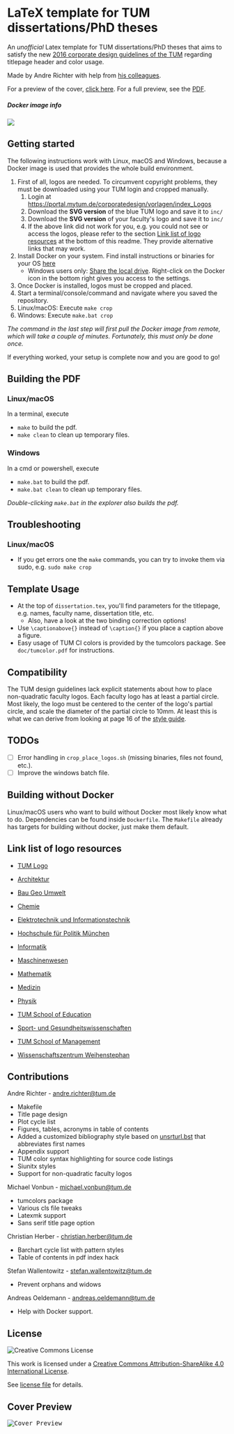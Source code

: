 # LaTeX template for TUM dissertations/PhD theses

An _unofficial_ Latex template for TUM dissertations/PhD theses that aims to satisfy the new [2016 corporate design guidelines of the TUM](https://portal.mytum.de/corporatedesign/index_html) regarding titlepage header and color usage.

Made by Andre Richter with help from [his colleagues](#contributions).

For a preview of the cover, [click here](#cover-preview). For a full preview, see the [PDF](dissertation.pdf).

##### Docker image info
[![](https://images.microbadger.com/badges/image/andrerichter/tum-dissertation-latex.svg)](https://microbadger.com/images/andrerichter/tum-dissertation-latex)

## Getting started

The following instructions work with Linux, macOS and Windows, because a Docker image is used that provides the whole build environment.

1. First of all, logos are needed. To circumvent copyright problems, they must be downloaded using your TUM login and cropped manually.
    1. Login at https://portal.mytum.de/corporatedesign/vorlagen/index_Logos
    2. Download the **SVG version** of the blue TUM logo and save it to `inc/`
    3. Download the **SVG version** of your faculty's logo and save it to `inc/`
    4. If the above link did not work for you, e.g. you could not see or access the logos, please refer to the section [Link list of logo resources](#link-list-of-logo-resources) at the bottom of this readme. They provide alternative links that may work.
2. Install Docker on your system. Find install instructions or binaries for your OS [here](https://www.docker.com/community-edition#/download)
    - Windows users only: [Share the local drive](https://docs.docker.com/docker-for-windows/#shared-drives). Right-click on the Docker icon in the bottom right gives you access to the settings.
3. Once Docker is installed, logos must be cropped and placed.
  1. Start a terminal/console/command and navigate where you saved the repository.
  2. Linux/macOS: Execute `make crop`
  3. Windows: Execute `make.bat crop`

_The command in the last step will first pull the Docker image from remote, which will take a couple of minutes. Fortunately, this must only be done once._

If everything worked, your setup is complete now and you are good to go!

## Building the PDF

### Linux/macOS
In a terminal, execute

- `make` to build the pdf.
- `make clean` to clean up temporary files.

### Windows
In a cmd or powershell, execute

- `make.bat` to build the pdf.
- `make.bat clean` to clean up temporary files.

*Double-clicking `make.bat` in the explorer also builds the pdf.*

## Troubleshooting

### Linux/macOS
- If you get errors one the `make` commands, you can try to invoke them via sudo, e.g. `sudo make crop`

## Template Usage

- At the top of `dissertation.tex`, you'll find parameters for the titlepage, e.g. names, faculty name, dissertation title, etc.
  - Also, have a look at the two binding correction options!
- Use `\captionabove{}` instead of `\caption{}` if you place a caption above a figure.
- Easy usage of TUM CI colors is provided by the tumcolors package. See `doc/tumcolor.pdf` for instructions.

## Compatibility

The TUM design guidelines lack explicit statements about how to place non-quadratic faculty logos. Each faculty logo has at least a partial circle. Most likely, the logo must be centered to the center of the logo's partial circle, and scale the diameter of the partial circle to 10mm. At least this is what we can derive from looking at page 16 of the [style guide](https://portal.mytum.de/corporatedesign/regeln/index_styleguide/styleguide/Manual_CD_2016_v1).

## TODOs

- [ ] Error handling in `crop_place_logos.sh` (missing binaries, files not found, etc.).
- [ ] Improve the windows batch file.

## Building without Docker

Linux/macOS users who want to build without Docker most likely know what to do. Dependencies can be found inside `Dockerfile`.
The `Makefile` already has targets for building without docker, just make them default.

## Link list of logo resources

- [TUM Logo](https://portal.mytum.de/corporatedesign/vorlagen/index_Logos/dateien/TUM_Logo_blau_rgb_s)

- [Architektur](https://portal.mytum.de/corporatedesign/vorlagen/index_Logos/dateien/FAK_AR_RGB_s.svg)
- [Bau Geo Umwelt](https://portal.mytum.de/corporatedesign/vorlagen/index_Logos/dateien/FAK_BGU_RGB_s.svg)
- [Chemie](https://portal.mytum.de/corporatedesign/vorlagen/index_Logos/dateien/FAK_CH_RGB_s.svg)
- [Elektrotechnik und Informationstechnik](https://portal.mytum.de/corporatedesign/vorlagen/index_Logos/dateien/FAK_EI_RGB_s.svg)
- [Hochschule für Politik München](https://portal.mytum.de/corporatedesign/vorlagen/index_Logos/dateien/FAK_HFP_RGB_s.svg)
- [Informatik](https://portal.mytum.de/corporatedesign/vorlagen/index_Logos/dateien/FAK_IN_RGB_s.svg)
- [Maschinenwesen](https://portal.mytum.de/corporatedesign/vorlagen/index_Logos/dateien/FAK_MW_RGB_s.svg)
- [Mathematik](https://portal.mytum.de/corporatedesign/vorlagen/index_Logos/dateien/FAK_MA_RGB_s.svg)
- [Medizin](https://portal.mytum.de/corporatedesign/vorlagen/index_Logos/dateien/FAK_MED_RGB_s.svg)
- [Physik](https://portal.mytum.de/corporatedesign/vorlagen/index_Logos/dateien/FAK_PH_RGB_s.svg)
- [TUM School of Education](https://portal.mytum.de/corporatedesign/vorlagen/index_Logos/dateien/FAK_SE_RGB_s.svg)
- [Sport- und Gesundheitswissenschaften](https://portal.mytum.de/corporatedesign/vorlagen/index_Logos/dateien/FAK_SP_RGB_s.svg)
- [TUM School of Management](https://portal.mytum.de/corporatedesign/vorlagen/index_Logos/dateien/FAK_SOM_RGB_s.svg)
- [Wissenschaftszentrum Weihenstephan](https://portal.mytum.de/corporatedesign/vorlagen/index_Logos/dateien/FAK_WZW_RGB_s.svg)

## Contributions

Andre Richter - <andre.richter@tum.de>
- Makefile
- Title page design
- Plot cycle list
- Figures, tables, acronyms in table of contents
- Added a customized bibliography style based on [unsrturl.bst](http://ctan.mackichan.com/biblio/bibtex/contrib/urlbst/unsrturl.bst) that abbreviates first names
- Appendix support
- TUM color syntax highlighting for source code listings
- Siunitx styles
- Support for non-quadratic faculty logos

Michael Vonbun - <michael.vonbun@tum.de>
- tumcolors package
- Various cls file tweaks
- Latexmk support
- Sans serif title page option

Christian Herber - <christian.herber@tum.de>
- Barchart cycle list with pattern styles
- Table of contents in pdf index hack

Stefan Wallentowitz - <stefan.wallentowitz@tum.de>
- Prevent orphans and widows

Andreas Oeldemann - <andreas.oeldemann@tum.de>
- Help with Docker support.

## License

![Creative Commons License](https://i.creativecommons.org/l/by-sa/4.0/88x31.png)

This work is licensed under a [Creative Commons Attribution-ShareAlike 4.0 International License](http://creativecommons.org/licenses/by-sa/4.0/).

See [license file](LICENSE.md) for details.

## Cover Preview

<kbd>

![Cover Preview](/../preview/preview.png?raw=true "Cover Preview") 
</kbd>

